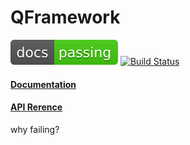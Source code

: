# QFramework

[![Documentation Status](./docs/res/passing.svg)](http://liangxiegame.github.io/QFramework/)  [![Build Status](https://travis-ci.org/liangxiegame/QFramework.svg?branch=master)](https://travis-ci.org/liangxiegame/QFramework)


#### [Documentation](http://liangxiegame.github.io/QFramework/)

#### [API Rerence](http://liangxiegame.github.io/QFramework/html/index.html)



why failing?